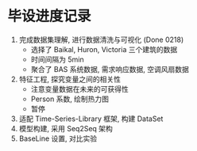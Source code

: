 # 毕设进度记录

1. 完成数据集理解, 进行数据清洗与可视化 (Done 0218)
    - 选择了 Baikal, Huron, Victoria 三个建筑的数据
    - 时间间隔为 5min
    - 聚合了 BAS 系统数据, 需求响应数据, 空调风扇数据
2. 特征工程, 探究变量之间的相关性
    - 注意变量数据在未来的可获得性
    - Person 系数, 绘制热力图
    - 暂停
3. 适配 Time-Series-Library 框架, 构建 DataSet
4. 模型构建, 采用 Seq2Seq 架构
5. BaseLine 设置, 对比实验
